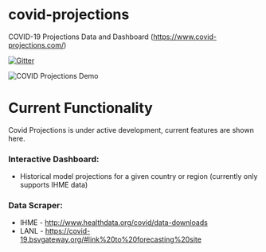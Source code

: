 # covid-projections
COVID-19 Projections Data and Dashboard (https://www.covid-projections.com/)

[![Gitter](https://badges.gitter.im/covid-projections-tracker/community.svg)](https://gitter.im/covid-projections-tracker/community?utm_source=badge&utm_medium=badge&utm_campaign=pr-badge)

![COVID Projections Demo](assets/ihme_tracker_v1.gif)

# Current Functionality

Covid Projections is under active development, current features are shown here.

### Interactive Dashboard:
- Historical model projections for a given country or region (currently only supports IHME data)

### Data Scraper:
- IHME - http://www.healthdata.org/covid/data-downloads
- LANL - https://covid-19.bsvgateway.org/#link%20to%20forecasting%20site





